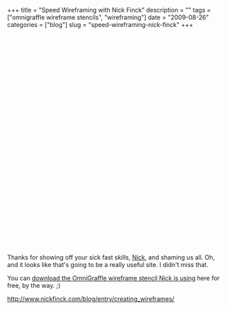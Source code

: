 +++
title = "Speed Wireframing with Nick Finck"
description = ""
tags = ["omnigraffle wireframe stencils", "wireframing"]
date = "2009-08-26"
categories = ["blog"]
slug = "speed-wireframing-nick-finck"
+++



  <div class="video">
<object width="610" height="493"><param name="movie" value="https://www.youtube.com/v/PWEKzTjrktA&amp;rel=0&amp;color1=0xb1b1b1&amp;color2=0xcfcfcf&amp;hl=en&amp;feature=player_embedded&amp;fs=1"></param><param name="allowFullScreen" value="true"></param><param name="allowScriptAccess" value="always"></param><embed src="https://www.youtube.com/v/PWEKzTjrktA&amp;rel=0&amp;color1=0xb1b1b1&amp;color2=0xcfcfcf&amp;hl=en&amp;feature=player_embedded&amp;fs=1" type="application/x-shockwave-flash" allowfullscreen="true" allowScriptAccess="always" width="610" height="493"></embed></object></div>
<p>Thanks for showing off your sick fast skills, <a href="http://www.nickfinck.com/blog/entry/creating_wireframes/">Nick</a>, and shaming us all. Oh, and it looks like that's going to be a really useful site. I didn't miss that.</p>
<p>You can <a href="../tools/omnigraffle-wireframe-stencils.html">download the OmniGraffle wireframe stencil Nick is using</a> here for free, by the way. ;)</p>
    
  <a href="http://www.nickfinck.com/blog/entry/creating_wireframes/">http://www.nickfinck.com/blog/entry/creating_wireframes/</a>
